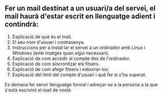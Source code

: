 ## Fer un mail destinat a un usuari/a del servei, el mail haurà d'estar escrit en llenguatge adient i contindrà:

1. Explicació de què és el mail.
2. El seu nom d'usuari i contrasenya.
3. Instruccions per a instal·lar el servei a un ordinador amb Linux i Windows (amb imatges quan sigui necessari).
4. Explicació de com accedir al compte des de l'ordinador.
5. Explicació de com sincronitzar els fitxers.
6. Explicació de com afegir fitxers i esborrar-los.
7. Explicació del límit del compte d'usuari i què fer si s'ha superat.

Es demana fer servir llenguatge formal i adreçar-se a la persona a la que s'està escrivint el mail de vostè.


